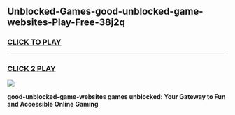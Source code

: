
## Unblocked-Games-good-unblocked-game-websites-Play-Free-38j2q
<h3>
<a href="https://premium76.site?title=good-unblocked-game-websites&ref=15A">CLICK TO PLAY</a></h3>
<hr>

<h3>
<a href="https://premium76.site?title=good-unblocked-game-websites&ref=15A">CLICK 2 PLAY</a>
  
</h3>

<a href="https://premium76.site?title=good-unblocked-game-websites&ref=15A"><img src="https://clearcache.store/games.png"></a>


**good-unblocked-game-websites games unblocked: Your Gateway to Fun and Accessible Online Gaming**
